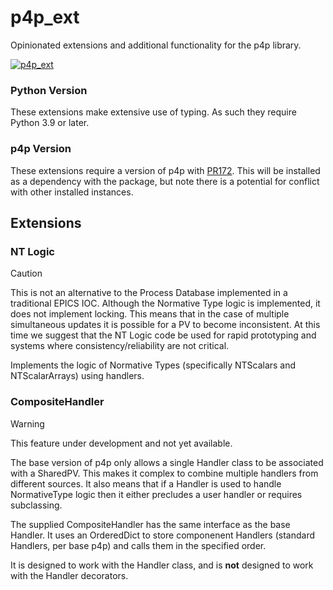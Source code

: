 # p4p_ext
Opinionated extensions and additional functionality for the p4p library.

[![p4p_ext](https://github.com/ISISNeutronMuon/p4p_ext/actions/workflows/build.yaml/badge.svg)](https://github.com/ISISNeutronMuon/p4p_ext/actions/workflows/build.yaml)

### Python Version
These extensions make extensive use of typing. As such they require Python 3.9 or later.

### p4p Version
These extensions require a version of p4p with [PR172](https://github.com/epics-base/p4p/pull/172). This will be installed as a dependency with the package, but note there is a potential for conflict with other installed instances.

## Extensions
### NT Logic
> [!CAUTION]
> This is not an alternative to the Process Database implemented in a traditional EPICS IOC. Although the Normative Type logic is implemented, it does not implement locking. This means that in the case of multiple simultaneous updates it is possible for a PV to become inconsistent. At this time we suggest that the NT Logic code be used for rapid prototyping and systems where consistency/reliability are not critical.

Implements the logic of Normative Types (specifically NTScalars and NTScalarArrays) using handlers.
 
### CompositeHandler
> [!WARNING]
> This feature under development and not yet available.

The base version of p4p only allows a single Handler class to be associated with a SharedPV. This makes it complex to combine multiple handlers from different sources. It also means that if a Handler is used to handle NormativeType logic then it either precludes a user handler or requires subclassing.

The supplied CompositeHandler has the same interface as the base Handler. It uses an OrderedDict to store componenent Handlers (standard Handlers, per base p4p) and calls them in the specified order.

It is designed to work with the Handler class, and is **not** designed to work with the Handler decorators.